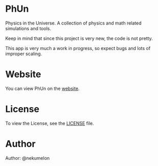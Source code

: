 # PhUn

Physics in the Universe.
A collection of physics and math related simulations and tools.

Keep in mind that since this project is very new, the code is not pretty.

This app is very much a work in progress, so expect bugs and lots of improper scaling.

# Website

You can view PhUn on the [website](https://nekumelon.github.io/PhUn/).

# License

To view the License, see the [LICENSE](LICENSE) file.

# Author

Author: @nekumelon
